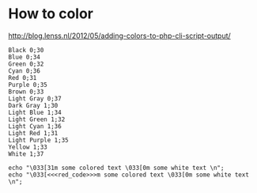 # How to color 
http://blog.lenss.nl/2012/05/adding-colors-to-php-cli-script-output/
````
Black 0;30
Blue 0;34
Green 0;32
Cyan 0;36
Red 0;31
Purple 0;35
Brown 0;33
Light Gray 0;37 
Dark Gray 1;30
Light Blue 1;34
Light Green 1;32
Light Cyan 1;36
Light Red 1;31
Light Purple 1;35
Yellow 1;33
White 1;37
````
````
echo "\033[31m some colored text \033[0m some white text \n";
echo "\033[<<<red_code>>>m some colored text \033[0m some white text \n";
````